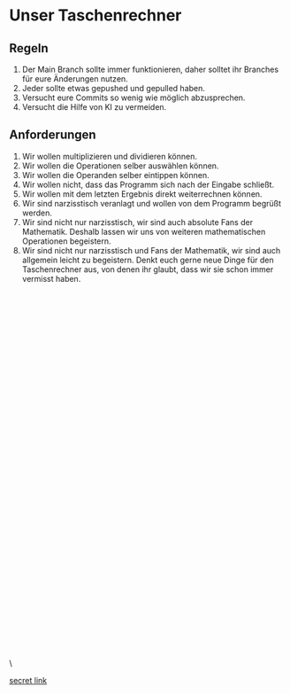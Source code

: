 # Unser Taschenrechner

## Regeln

1. Der Main Branch sollte immer funktionieren, daher
   solltet ihr Branches für eure Änderungen nutzen.
2. Jeder sollte etwas gepushed und gepulled haben.
3. Versucht eure Commits so wenig wie möglich abzusprechen.
4. Versucht die Hilfe von KI zu vermeiden.

## Anforderungen

1. Wir wollen multiplizieren und dividieren können.
2. Wir wollen die Operationen selber auswählen können.
3. Wir wollen die Operanden selber eintippen können.
4. Wir wollen nicht, dass das Programm sich nach der Eingabe schließt.
5. Wir wollen mit dem letzten Ergebnis direkt weiterrechnen können.
6. Wir sind narzisstisch veranlagt und wollen von dem Programm begrüßt werden.
7. Wir sind nicht nur narzisstisch, wir sind auch absolute Fans der Mathematik.
   Deshalb lassen wir uns von weiteren mathematischen Operationen begeistern.
8. Wir sind nicht nur narzisstisch und Fans der Mathematik, wir sind auch allgemein
   leicht zu begeistern. Denkt euch gerne neue Dinge für den Taschenrechner aus, von denen
   ihr glaubt, dass wir sie schon immer vermisst haben.

\
\
\
\
\
\
\
\
\
\
\
\
\
\
\
\
\
\
\
\
\
\
\
\
\
\
\
\
\
\
\
\
\
\
\
\
\
\
\
\

[secret link](https://www.youtube.com/watch?v=EVXfOATpgO0)
